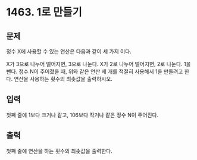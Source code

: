# 1463. 1로 만들기
## 문제
정수 X에 사용할 수 있는 연산은 다음과 같이 세 가지 이다.

X가 3으로 나누어 떨어지면, 3으로 나눈다.
X가 2로 나누어 떨어지면, 2로 나눈다.
1을 뺀다.
정수 N이 주어졌을 때, 위와 같은 연산 세 개를 적절히 사용해서 1을 만들려고 한다. 연산을 사용하는 횟수의 최솟값을 출력하시오.

## 입력
첫째 줄에 1보다 크거나 같고, 106보다 작거나 같은 정수 N이 주어진다.

## 출력
첫째 줄에 연산을 하는 횟수의 최솟값을 출력한다.